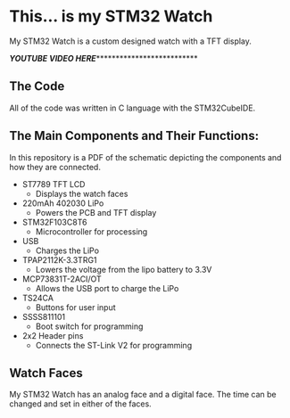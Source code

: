 # This... is my STM32 Watch

My STM32 Watch is a custom designed watch with a TFT display.

***************************YOUTUBE VIDEO HERE*****************************************************

## The Code

All of the code was written in C language with the STM32CubeIDE.

## The Main Components and Their Functions:

In this repository is a PDF of the schematic depicting the components and how they are connected.
* ST7789 TFT LCD
  * Displays the watch faces
* 220mAh 402030 LiPo
  * Powers the PCB and TFT display
* STM32F103C8T6
  * Microcontroller for processing
* USB
  * Charges the LiPo
* TPAP2112K-3.3TRG1
  * Lowers the voltage from the lipo battery to 3.3V
* MCP73831T-2ACI/OT
  * Allows the USB port to charge the LiPo
* TS24CA
  * Buttons for user input
* SSSS811101
  * Boot switch for programming
* 2x2 Header pins
  * Connects the ST-Link V2 for programming

## Watch Faces

My STM32 Watch has an analog face and a digital face. The time can be changed and set in either of the faces.

